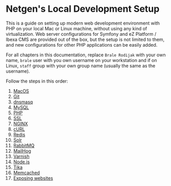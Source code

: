 # Netgen's Local Development Setup

This is a guide on setting up modern web development environment with PHP on
your local Mac or Linux machine, without using any kind of virtualization. Web
server configurations for Symfony and eZ Platform / Ibexa CMS are provided out
of the box, but the setup is not limited to them, and new configurations for
other PHP applications can be easily added.

For all chapters in this documentation, replace `Brale Rodijak` with your own
name, `brale` user with you own username on your workstation and if on Linux,
`staff` group with your own group name (usually the same as the username).

Follow the steps in this order:

1. [MacOS](macos)
1. [Git](git)
1. [dnsmasq](dnsmasq)
1. [MySQL](mysql)
1. [PHP](php)
1. [SSL](ssl)
1. [NGINX](nginx)
1. [cURL](curl)
1. [Redis](redis)
1. [Solr](solr)
1. [RabbitMQ](rabbitmq)
1. [MailHog](mailhog)
1. [Varnish](varnish)
1. [Node.js](nodejs)
1. [Tika](tika)
1. [Memcached](memcached)
1. [Exposing websites](exposing)
